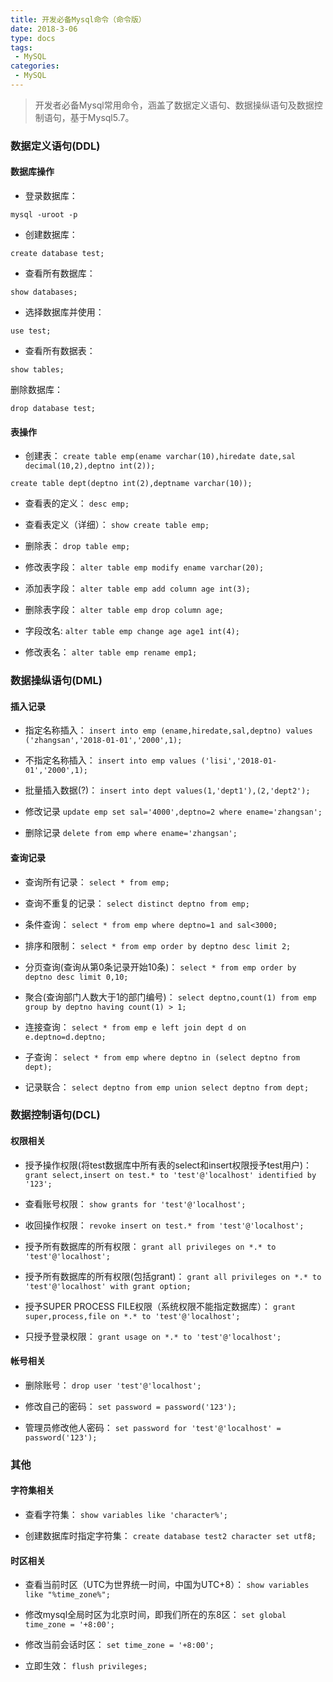```yaml
---
title: 开发必备Mysql命令（命令版）
date: 2018-3-06
type: docs
tags:
 - MySQL
categories:
 - MySQL
---
```



> 开发者必备Mysql常用命令，涵盖了数据定义语句、数据操纵语句及数据控制语句，基于Mysql5.7。

### 数据定义语句(DDL)
#### 数据库操作
- 登录数据库：

``` 
mysql -uroot -p
```

- 创建数据库：
``` 
create database test; 
```

- 查看所有数据库：
```
show databases;
```

- 选择数据库并使用：
```
use test; 
```

- 查看所有数据表：
```
show tables;
```

删除数据库：
``` 
drop database test; 
```

#### 表操作
- 创建表：
``` create table emp(ename varchar(10),hiredate date,sal decimal(10,2),deptno int(2)); ``` 

``` create table dept(deptno int(2),deptname varchar(10)); ```


- 查看表的定义：
``` desc emp; ```

- 查看表定义（详细）：
``` show create table emp; ```


- 删除表：
``` drop table emp; ```

- 修改表字段：
``` alter table emp modify ename varchar(20); ```

- 添加表字段：
``` alter table emp add column age int(3); ```

- 删除表字段：
``` alter table emp drop column age; ```

- 字段改名:
``` alter table emp change age age1 int(4); ```

- 修改表名：
``` alter table emp rename emp1; ```

### 数据操纵语句(DML)
#### 插入记录
- 指定名称插入：
``` insert into emp (ename,hiredate,sal,deptno) values ('zhangsan','2018-01-01','2000',1); ```

- 不指定名称插入：
``` insert into emp values ('lisi','2018-01-01','2000',1); ```

- 批量插入数据(?)：
``` insert into dept values(1,'dept1'),(2,'dept2'); ```

- 修改记录
``` update emp set sal='4000',deptno=2 where ename='zhangsan'; ```

- 删除记录
``` delete from emp where ename='zhangsan'; ```

#### 查询记录
- 查询所有记录：
``` select * from emp; ```

- 查询不重复的记录：
``` select distinct deptno from emp; ```

- 条件查询：
``` select * from emp where deptno=1 and sal<3000; ```

- 排序和限制：
``` select * from emp order by deptno desc limit 2; ```

- 分页查询(查询从第0条记录开始10条)：
``` select * from emp order by deptno desc limit 0,10; ```

- 聚合(查询部门人数大于1的部门编号)：
``` select deptno,count(1) from emp group by deptno having count(1) > 1; ```

- 连接查询：
``` select * from emp e left join dept d on e.deptno=d.deptno; ```

- 子查询：
``` select * from emp where deptno in (select deptno from dept); ```

- 记录联合：
``` select deptno from emp union select deptno from dept; ```

### 数据控制语句(DCL)
#### 权限相关

- 授予操作权限(将test数据库中所有表的select和insert权限授予test用户)：
``` grant select,insert on test.* to 'test'@'localhost' identified by '123'; ```

- 查看账号权限：
``` show grants for 'test'@'localhost'; ```

- 收回操作权限：
``` revoke insert on test.* from 'test'@'localhost'; ```

- 授予所有数据库的所有权限：
``` grant all privileges on *.* to 'test'@'localhost'; ```

- 授予所有数据库的所有权限(包括grant)：
``` grant all privileges on *.* to 'test'@'localhost' with grant option; ```

- 授予SUPER PROCESS FILE权限（系统权限不能指定数据库）：
``` grant super,process,file on *.* to 'test'@'localhost'; ```

- 只授予登录权限：
``` grant usage on *.* to 'test'@'localhost'; ```

#### 帐号相关
- 删除账号：
``` drop user 'test'@'localhost'; ```

- 修改自己的密码：
``` set password = password('123'); ```

- 管理员修改他人密码：
``` set password for 'test'@'localhost' = password('123'); ```

### 其他
#### 字符集相关
- 查看字符集：
``` show variables like 'character%'; ```

- 创建数据库时指定字符集：
``` create database test2 character set utf8; ```

#### 时区相关
- 查看当前时区（UTC为世界统一时间，中国为UTC+8）：
``` show variables like "%time_zone%"; ```

- 修改mysql全局时区为北京时间，即我们所在的东8区：
``` set global time_zone = '+8:00'; ```

- 修改当前会话时区：
``` set time_zone = '+8:00'; ```

- 立即生效：
``` flush privileges; ```